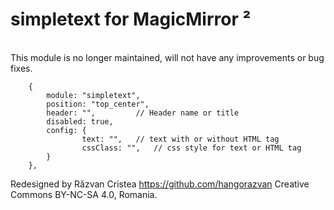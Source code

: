 # simpletext for MagicMirror &sup2;

<br>This module is no longer maintained, will not have any improvements or bug fixes.

		{
			module: "simpletext",
			position: "top_center",
			header: "",        	// Header name or title
			disabled: true,
			config: {
		    		text: "", 	// text with or without HTML tag
		    		cssClass: "",	// css style for text or HTML tag
			}
		},

Redesigned by Răzvan Cristea
https://github.com/hangorazvan
Creative Commons BY-NC-SA 4.0, Romania.
